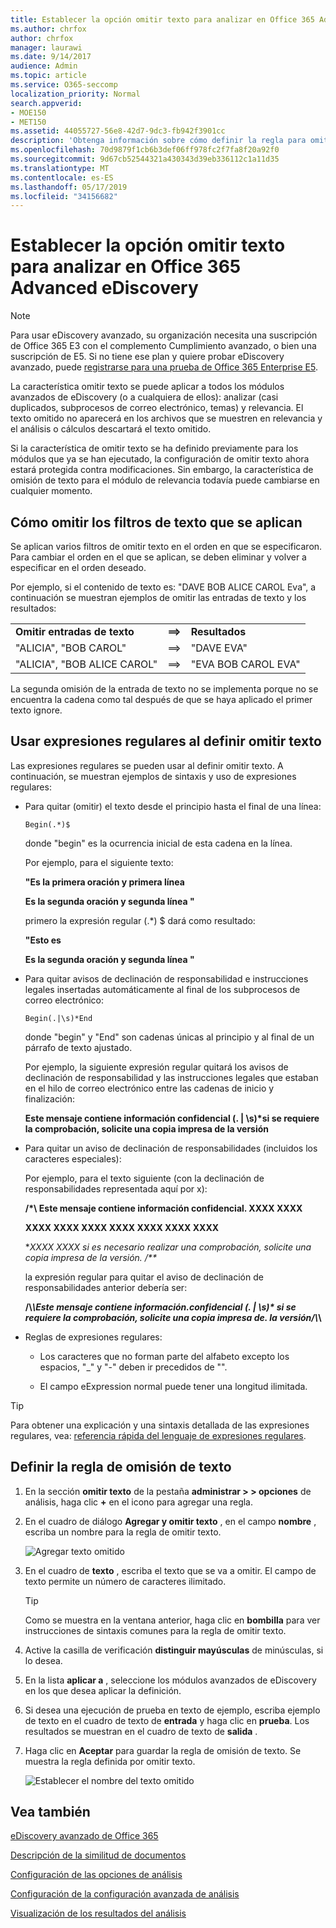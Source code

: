 ```yaml
---
title: Establecer la opción omitir texto para analizar en Office 365 Advanced eDiscovery
ms.author: chrfox
author: chrfox
manager: laurawi
ms.date: 9/14/2017
audience: Admin
ms.topic: article
ms.service: O365-seccomp
localization_priority: Normal
search.appverid:
- MOE150
- MET150
ms.assetid: 44055727-56e8-42d7-9dc3-fb942f3901cc
description: 'Obtenga información sobre cómo definir la regla para omitir texto específico cuando use los módulos Analyze y Process en Office 365 Advanced eDiscovery.  '
ms.openlocfilehash: 70d9879f1cb6b3def06ff978fc2f7fa8f20a92f0
ms.sourcegitcommit: 9d67cb52544321a430343d39eb336112c1a11d35
ms.translationtype: MT
ms.contentlocale: es-ES
ms.lasthandoff: 05/17/2019
ms.locfileid: "34156682"
---
```

# <a name="set-ignore-text-option-for-analyze-in-office-365-advanced-ediscovery"></a>Establecer la opción omitir texto para analizar en Office 365 Advanced eDiscovery

> [!NOTE]
> Para usar eDiscovery avanzado, su organización necesita una suscripción de Office 365 E3 con el complemento Cumplimiento avanzado, o bien una suscripción de E5. Si no tiene ese plan y quiere probar eDiscovery avanzado, puede [registrarse para una prueba de Office 365 Enterprise E5](https://go.microsoft.com/fwlink/p/?LinkID=698279). 
  
La característica omitir texto se puede aplicar a todos los módulos avanzados de eDiscovery (o a cualquiera de ellos): analizar (casi duplicados, subprocesos de correo electrónico, temas) y relevancia. El texto omitido no aparecerá en los archivos que se muestren en relevancia y el análisis o cálculos descartará el texto omitido.
  
Si la característica de omitir texto se ha definido previamente para los módulos que ya se han ejecutado, la configuración de omitir texto ahora estará protegida contra modificaciones. Sin embargo, la característica de omisión de texto para el módulo de relevancia todavía puede cambiarse en cualquier momento.
  
## <a name="how-ignore-text-filters-are-applied"></a>Cómo omitir los filtros de texto que se aplican

Se aplican varios filtros de omitir texto en el orden en que se especificaron. Para cambiar el orden en el que se aplican, se deben eliminar y volver a especificar en el orden deseado.
  
Por ejemplo, si el contenido de texto es: "DAVE BOB ALICE CAROL Eva", a continuación se muestran ejemplos de omitir las entradas de texto y los resultados:
  
||||
|:-----|:-----|:-----|
|**Omitir entradas de texto** <br/> |**==\>** <br/> |**Resultados** <br/> |
|"ALICIA", "BOB CAROL"  <br/> |==\>  <br/> |"DAVE EVA"  <br/> |
|"ALICIA", "BOB ALICE CAROL"  <br/> |==\>  <br/> |"EVA BOB CAROL EVA"  <br/> |
   
La segunda omisión de la entrada de texto no se implementa porque no se encuentra la cadena como tal después de que se haya aplicado el primer texto ignore.
  
## <a name="use-regular-expressions-when-defining-ignore-text"></a>Usar expresiones regulares al definir omitir texto

Las expresiones regulares se pueden usar al definir omitir texto. A continuación, se muestran ejemplos de sintaxis y uso de expresiones regulares:
  
- Para quitar (omitir) el texto desde el principio hasta el final de una línea:
    
     `Begin(.*)$`
    
    donde "begin" es la ocurrencia inicial de esta cadena en la línea.
    
    Por ejemplo, para el siguiente texto:
    
    **"Es la primera oración y primera línea**
    
    **Es la segunda oración y segunda línea "**
    
    primero la expresión regular (.\*) $ dará como resultado:
    
    **"Esto es**
    
    **Es la segunda oración y segunda línea "**
    
- Para quitar avisos de declinación de responsabilidad e instrucciones legales insertadas automáticamente al final de los subprocesos de correo electrónico:
    
     `Begin(.|\s)*End`
    
    donde "begin" y "End" son cadenas únicas al principio y al final de un párrafo de texto ajustado. 
    
    Por ejemplo, la siguiente expresión regular quitará los avisos de declinación de responsabilidad y las instrucciones legales que estaban en el hilo de correo electrónico entre las cadenas de inicio y finalización:
    
    **Este mensaje contiene información confidencial (. | \s)\*si se requiere la comprobación, solicite una copia impresa de la versión**
    
- Para quitar un aviso de declinación de responsabilidades (incluidos los caracteres especiales): 
    
    Por ejemplo, para el texto siguiente (con la declinación de responsabilidades representada aquí por x): 
    
    **/\*\ Este mensaje contiene información confidencial. XXXX XXXX**
    
    **XXXX XXXX XXXX XXXX XXXX XXXX XXXX**
    
    **XXXX XXXX si es necesario realizar una comprobación, solicite una copia impresa de la versión. /\*\**
    
    la expresión regular para quitar el aviso de declinación de responsabilidades anterior debería ser: 
    
    **\/\\*\\Este mensaje contiene información\.confidencial (. | \s)\* si se requiere la comprobación, solicite una copia impresa de\. la versión\/\\*\\**
    
- Reglas de expresiones regulares:
    
  - Los caracteres que no forman parte del alfabeto excepto los espacios, "_" y "-" deben ir precedidos de "\".
    
  - El campo eExpression normal puede tener una longitud ilimitada.
    
> [!TIP]
> Para obtener una explicación y una sintaxis detallada de las expresiones regulares, vea: [referencia rápida del lenguaje de expresiones regulares](https://msdn.microsoft.com/en-us/library/az24scfc%28v=vs.110%29.aspx). 
  
## <a name="define-ignore-text-rule"></a>Definir la regla de omisión de texto

1. En la sección **omitir texto** de la pestaña **administrar \> \> opciones** de análisis, haga clic **+** en el icono para agregar una regla. 
    
2. En el cuadro de diálogo **Agregar y omitir texto** , en el campo **nombre** , escriba un nombre para la regla de omitir texto. 
    
    ![Agregar texto omitido](media/98e5129b-2667-4692-86fa-2d0117187a7f.png)
  
3. En el cuadro de **texto** , escriba el texto que se va a omitir. El campo de texto permite un número de caracteres ilimitado. 
    
    > [!TIP]
    > Como se muestra en la ventana anterior, haga clic en **bombilla** para ver instrucciones de sintaxis comunes para la regla de omitir texto. 
  
4. Active la casilla de verificación **distinguir mayúsculas** de minúsculas, si lo desea. 
    
5. En la lista **aplicar a** , seleccione los módulos avanzados de eDiscovery en los que desea aplicar la definición. 
    
6. Si desea una ejecución de prueba en texto de ejemplo, escriba ejemplo de texto en el cuadro de texto de **entrada** y haga clic en **prueba**. Los resultados se muestran en el cuadro de texto de **salida** . 
    
7. Haga clic en **Aceptar** para guardar la regla de omisión de texto. Se muestra la regla definida por omitir texto. 
    
    ![Establecer el nombre del texto omitido](media/3a788ac3-4a1c-46c9-89bd-7ff32d68ce23.png)
  
## <a name="see-also"></a>Vea también

[eDiscovery avanzado de Office 365](office-365-advanced-ediscovery.md)
  
[Descripción de la similitud de documentos](understand-document-similarity-in-advanced-ediscovery.md)
  
[Configuración de las opciones de análisis](set-analyze-options-in-advanced-ediscovery.md)
  
[Configuración de la configuración avanzada de análisis](set-analyze-advanced-settings-in-advanced-ediscovery.md)
  
[Visualización de los resultados del análisis](view-analyze-results-in-advanced-ediscovery.md)

